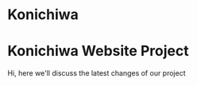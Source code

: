 # Konichiwa
Konichiwa Website Project
============================
Hi, here we'll discuss the latest changes of our project
